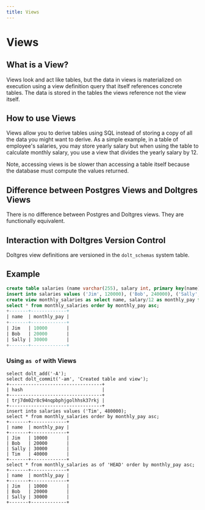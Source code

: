 ```yaml
---
title: Views
---
```


# Views

## What is a View?

Views look and act like tables, but the data in views is materialized on execution using a view
definition query that itself references concrete tables. The data is stored in the tables the views
reference not the view itself.

## How to use Views

Views allow you to derive tables using SQL instead of storing a copy of all the data you might want
to derive. As a simple example, in a table of employee's salaries, you may store yearly salary but
when using the table to calculate monthly salary, you use a view that divides the yearly salary by 12.

Note, accessing views is be slower than accessing a table itself because the database must compute
the values returned.

## Difference between Postgres Views and Doltgres Views

There is no difference between Postgres and Doltgres views. They are functionally equivalent.

## Interaction with Doltgres Version Control

Doltgres view definitions are versioned in the `dolt_schemas` system table.

## Example

```sql
create table salaries (name varchar(255), salary int, primary key(name));
insert into salaries values ('Jim', 120000), ('Bob', 240000), ('Sally', 360000);
create view monthly_salaries as select name, salary/12 as monthly_pay from salaries;
select * from monthly_salaries order by monthly_pay asc;
+-------+-------------+
| name  | monthly_pay |
+-------+-------------+
| Jim   | 10000       |
| Bob   | 20000       |
| Sally | 30000       |
+-------+-------------+
```

### Using `as of` with Views

```
select dolt_add('-A');
select dolt_commit('-am', 'Created table and view');
+----------------------------------+
| hash                             |
+----------------------------------+
| trj7dm02r8c94nqpbphjgolhhsk37rkj |
+----------------------------------+
insert into salaries values ('Tim', 480000);
select * from monthly_salaries order by monthly_pay asc;
+-------+-------------+
| name  | monthly_pay |
+-------+-------------+
| Jim   | 10000       |
| Bob   | 20000       |
| Sally | 30000       |
| Tim   | 40000       |
+-------+-------------+
select * from monthly_salaries as of 'HEAD' order by monthly_pay asc;
+-------+-------------+
| name  | monthly_pay |
+-------+-------------+
| Jim   | 10000       |
| Bob   | 20000       |
| Sally | 30000       |
+-------+-------------+
```
